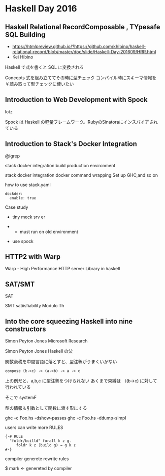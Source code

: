 # Haskell Day 2016

## Haskell Relational RecordComposable , TYpesafe SQL Building
- https://htmlpreview.github.io/?https://github.com/khibino/haskell-relational-record/blob/master/doc/slide/Haskell-Day-201609/HRR.html
- Kei Hibino

Haskell で式を書くと SQL に変換される

Concepts
 式を組み立ててその時に型チェック
 コンパイル時にスキーマ情報を￥読み取って型チェックに使いたい

## Introduction to Web Development with Spock
  lotz

Spock は Haskell の軽量フレームワーク。RubyのSinatoraにインスパイアされている

## Introduction to Stack's Docker Integration
@igrep

stack docker integration
 build production environment

stack docker integration
 docker command wrapping
 Set up GHC,and so on

how to use
 stack.yaml
```
dockder:
  enable: true
```

Case study

 - tiny mock srv er
 -
   - must run on old environment

 - use spock

## HTTP2 with Warp

Warp - High Performance HTTP server  Library in haskell

## SAT/SMT

SAT

SMT
 satiisfiability Modulo Th



## Into the core squeezing Haskell into nine constructors
 Simon Peyton Jones Microsoft Research

Simon Peyton Jones Haskell の父

関数豪税を中間言語に落とすと、型注釈がうまくいかない
```
compose (b->c) -> (a->b) -> a -> c
```
上の例だと、a,b,c に型注釈をつけられない
あくまで束縛は （(b->c) に対して行われている

そこで systemF

型の情報も引数として関数に渡す形にする


ghc -c Foo.hs -dshow-passes
ghc -c Foo.hs -ddump-simpl

users can write more RULES

```
{-# RULE
  "foldr/builld" forall k z g.
     foldr k z (build g) = g k z
#-}
```
compiler generete rewrite rules

$ mark <- genereted by compiler

